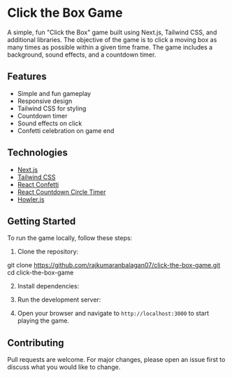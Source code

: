 # Click the Box Game

A simple, fun "Click the Box" game built using Next.js, Tailwind CSS, and additional libraries. The objective of the game is to click a moving box as many times as possible within a given time frame. The game includes a background, sound effects, and a countdown timer.

## Features

- Simple and fun gameplay
- Responsive design
- Tailwind CSS for styling
- Countdown timer
- Sound effects on click
- Confetti celebration on game end

## Technologies

- [Next.js](https://nextjs.org/)
- [Tailwind CSS](https://tailwindcss.com/)
- [React Confetti](https://github.com/alampros/react-confetti)
- [React Countdown Circle Timer](https://github.com/vydimitrov/react-countdown-circle-timer)
- [Howler.js](https://howlerjs.com/)

## Getting Started

To run the game locally, follow these steps:

1. Clone the repository:

git clone https://github.com/rajkumaranbalagan07/click-the-box-game.git
cd click-the-box-game


2. Install dependencies:


3. Run the development server:


4. Open your browser and navigate to `http://localhost:3000` to start playing the game.

## Contributing

Pull requests are welcome. For major changes, please open an issue first to discuss what you would like to change.



